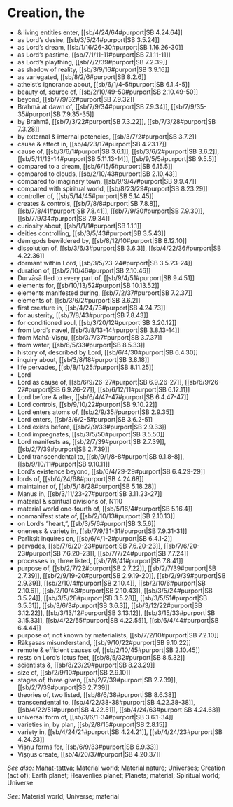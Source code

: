 # Creation, the

* & living entities enter, [[sb/4/24/64#purport|SB 4.24.64]]
* as Lord’s desire, [[sb/3/5/24#purport|SB 3.5.24]]
* as Lord’s dream, [[sb/1/16/26-30#purport|SB 1.16.26-30]]
* as Lord’s pastime, [[sb/7/1/11-11#purport|SB 7.1.11-11]]
* as Lord’s plaything, [[sb/7/2/39#purport|SB 7.2.39]]
* as shadow of reality, [[sb/3/9/16#purport|SB 3.9.16]]
* as variegated, [[sb/8/2/6#purport|SB 8.2.6]]
* atheist’s ignorance about, [[sb/6/1/4-5#purport|SB 6.1.4-5]]
* beauty of, source of, [[sb/2/10/49-50#purport|SB 2.10.49-50]]
* beyond, [[sb/7/9/32#purport|SB 7.9.32]]
* Brahmā at dawn of, [[sb/7/9/34#purport|SB 7.9.34]], [[sb/7/9/35-35#purport|SB 7.9.35-35]]
* by Brahmā, [[sb/7/3/22#purport|SB 7.3.22]], [[sb/7/3/28#purport|SB 7.3.28]]
* by external & internal potencies, [[sb/3/7/2#purport|SB 3.7.2]]
* cause & effect in, [[sb/4/23/17#purport|SB 4.23.17]]
* cause of, [[sb/3/6/1#purport|SB 3.6.1]], [[sb/3/6/2#purport|SB 3.6.2]], [[sb/5/11/13-14#purport|SB 5.11.13-14]], [[sb/9/5/5#purport|SB 9.5.5]]
* compared to a dream, [[sb/6/15/5#purport|SB 6.15.5]]
* compared to clouds, [[sb/2/10/43#purport|SB 2.10.43]]
* compared to imaginary town, [[sb/9/9/47#purport|SB 9.9.47]]
* compared with spiritual world, [[sb/8/23/29#purport|SB 8.23.29]]
* controller of, [[sb/5/14/45#purport|SB 5.14.45]]
* creates & controls, [[sb/7/8/8#purport|SB 7.8.8]], [[sb/7/8/41#purport|SB 7.8.41]], [[sb/7/9/30#purport|SB 7.9.30]], [[sb/7/9/34#purport|SB 7.9.34]]
* curiosity about, [[sb/1/1/1#purport|SB 1.1.1]]
* deities controlling, [[sb/3/5/43#purport|SB 3.5.43]]
* demigods bewildered by, [[sb/8/12/10#purport|SB 8.12.10]]
* dissolution of, [[sb/3/6/3#purport|SB 3.6.3]], [[sb/4/22/36#purport|SB 4.22.36]]
* dormant within Lord, [[sb/3/5/23-24#purport|SB 3.5.23-24]]
* duration of, [[sb/2/10/46#purport|SB 2.10.46]]
* Durvāsā fled to every part of, [[sb/9/4/51#purport|SB 9.4.51]]
* elements for, [[sb/10/13/52#purport|SB 10.13.52]]
* elements manifested during, [[sb/7/2/37#purport|SB 7.2.37]]
* elements of, [[sb/3/6/2#purport|SB 3.6.2]]
* first creature in, [[sb/4/24/73#purport|SB 4.24.73]]
* for austerity, [[sb/7/8/43#purport|SB 7.8.43]]
* for conditioned soul, [[sb/3/20/12#purport|SB 3.20.12]]
* from Lord’s navel, [[sb/3/8/13-14#purport|SB 3.8.13-14]]
* from Mahā-Viṣṇu, [[sb/3/7/37#purport|SB 3.7.37]]
* from water, [[sb/8/5/33#purport|SB 8.5.33]]
* history of, described by Lord, [[sb/6/4/30#purport|SB 6.4.30]]
* inquiry about, [[sb/3/8/18#purport|SB 3.8.18]]
* life pervades, [[sb/8/11/25#purport|SB 8.11.25]]
* Lord
* Lord as cause of, [[sb/6/9/26-27#purport|SB 6.9.26-27]], [[sb/6/9/26-27#purport|SB 6.9.26-27]], [[sb/6/12/11#purport|SB 6.12.11]]
* Lord before & after, [[sb/6/4/47-47#purport|SB 6.4.47-47]]
* Lord controls, [[sb/9/10/22#purport|SB 9.10.22]]
* Lord enters atoms of, [[sb/2/9/35#purport|SB 2.9.35]]
* Lord enters, [[sb/3/6/2-5#purport|SB 3.6.2-5]]
* Lord exists before, [[sb/2/9/33#purport|SB 2.9.33]]
* Lord impregnates, [[sb/3/5/50#purport|SB 3.5.50]]
* Lord manifests as, [[sb/2/7/39#purport|SB 2.7.39]], [[sb/2/7/39#purport|SB 2.7.39]]
* Lord transcendental to, [[sb/9/1/8-8#purport|SB 9.1.8-8]], [[sb/9/10/11#purport|SB 9.10.11]]
* Lord’s existence beyond, [[sb/6/4/29-29#purport|SB 6.4.29-29]]
* lords of, [[sb/4/24/68#purport|SB 4.24.68]]
* maintainer of, [[sb/5/18/28#purport|SB 5.18.28]]
* Manus in, [[sb/3/11/23-27#purport|SB 3.11.23-27]]
* material & spiritual divisions of, N110
* material world one-fourth of, [[sb/5/16/4#purport|SB 5.16.4]]
* nonmanifest state of, [[sb/2/10/13#purport|SB 2.10.13]]
* on Lord’s ”heart,”, [[sb/3/5/6#purport|SB 3.5.6]]
* oneness & variety in, [[sb/7/9/31-31#purport|SB 7.9.31-31]]
* Parīkṣit inquires on, [[sb/6/4/1-2#purport|SB 6.4.1-2]]
* pervades, [[sb/7/6/20-23#purport|SB 7.6.20-23]], [[sb/7/6/20-23#purport|SB 7.6.20-23]], [[sb/7/7/24#purport|SB 7.7.24]]
* processes in, three listed, [[sb/7/8/41#purport|SB 7.8.41]]
* purpose of, [[sb/2/7/22#purport|SB 2.7.22]], [[sb/2/7/39#purport|SB 2.7.39]], [[sb/2/9/19-20#purport|SB 2.9.19-20]], [[sb/2/9/39#purport|SB 2.9.39]], [[sb/2/10/4#purport|SB 2.10.4]], [[sb/2/10/6#purport|SB 2.10.6]], [[sb/2/10/43#purport|SB 2.10.43]], [[sb/3/5/24#purport|SB 3.5.24]], [[sb/3/5/28#purport|SB 3.5.28]], [[sb/3/5/51#purport|SB 3.5.51]], [[sb/3/6/3#purport|SB 3.6.3]], [[sb/3/12/22#purport|SB 3.12.22]], [[sb/3/13/12#purport|SB 3.13.12]], [[sb/3/15/33#purport|SB 3.15.33]], [[sb/4/22/55#purport|SB 4.22.55]], [[sb/6/4/44#purport|SB 6.4.44]]
* purpose of, not known by materialists, [[sb/7/2/10#purport|SB 7.2.10]]
* Rākṣasas misunderstand, [[sb/9/10/22#purport|SB 9.10.22]]
* remote & efficient causes of, [[sb/2/10/45#purport|SB 2.10.45]]
* rests on Lord’s lotus feet, [[sb/8/5/32#purport|SB 8.5.32]]
* scientists &, [[sb/8/23/29#purport|SB 8.23.29]]
* size of, [[sb/2/9/10#purport|SB 2.9.10]]
* stages of, three given, [[sb/2/7/39#purport|SB 2.7.39]], [[sb/2/7/39#purport|SB 2.7.39]]
* theories of, two listed, [[sb/8/6/38#purport|SB 8.6.38]]
* transcendental to, [[sb/4/22/38-38#purport|SB 4.22.38-38]], [[sb/4/22/51#purport|SB 4.22.51]], [[sb/4/24/63#purport|SB 4.24.63]]
* universal form of, [[sb/3/6/1-34#purport|SB 3.6.1-34]]
* varieties in, by plan, [[sb/2/8/15#purport|SB 2.8.15]]
* variety in, [[sb/4/24/21#purport|SB 4.24.21]], [[sb/4/24/23#purport|SB 4.24.23]]
* Viṣṇu forms for, [[sb/6/9/33#purport|SB 6.9.33]]
* Viṣṇus create, [[sb/4/20/37#purport|SB 4.20.37]]

*See also:* [Mahat-tattva](entries/mahat-tattva.md); Material world; Material nature; Universes; Creation (act of); Earth planet; Heavenlies planet; Planets; material; Spiritual world; Universe

*See:* Material world; Universe; material

